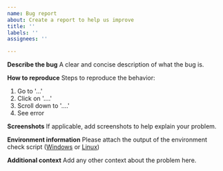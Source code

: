 ```yaml
---
name: Bug report
about: Create a report to help us improve
title: ''
labels: ''
assignees: ''

---
```


**Describe the bug**
A clear and concise description of what the bug is.

**How to reproduce**
Steps to reproduce the behavior:
1. Go to '...'
2. Click on '....'
3. Scroll down to '....'
4. See error

**Screenshots**
If applicable, add screenshots to help explain your problem.

**Environment information**
Please attach the output of the environment check script ([Windows](https://github.com/intel/ipex-llm/blob/main/python/llm/scripts/env-check.bat) or [Linux](https://github.com/intel/ipex-llm/blob/main/python/llm/scripts/env-check.sh))

**Additional context**
Add any other context about the problem here.
